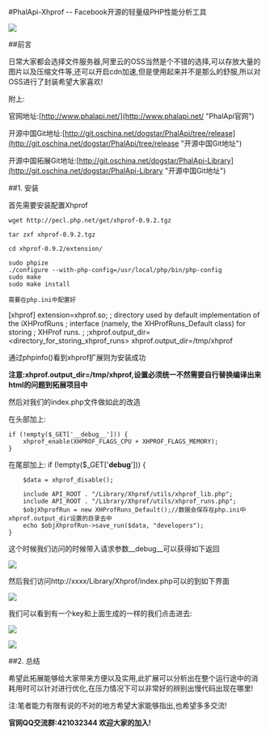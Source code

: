 #PhalApi-Xhprof -- Facebook开源的轻量级PHP性能分析工具

![](http://webtools.qiniudn.com/master-LOGO-20150410_50.jpg)

##前言

日常大家都会选择文件服务器,阿里云的OSS当然是个不错的选择,可以存放大量的图片以及压缩文件等,还可以开启cdn加速,但是使用起来并不是那么的舒服,所以对OSS进行了封装希望大家喜欢!

附上:

官网地址:[http://www.phalapi.net/](http://www.phalapi.net/ "PhalApi官网")

开源中国Git地址:[http://git.oschina.net/dogstar/PhalApi/tree/release](http://git.oschina.net/dogstar/PhalApi/tree/release "开源中国Git地址")

开源中国拓展Git地址:[http://git.oschina.net/dogstar/PhalApi-Library](http://git.oschina.net/dogstar/PhalApi-Library "开源中国Git地址")


##1. 安装

首先需要安装配置Xhprof

    wget http://pecl.php.net/get/xhprof-0.9.2.tgz
    
    tar zxf xhprof-0.9.2.tgz
    
    cd xhprof-0.9.2/extension/
    
    sudo phpize
    ./configure --with-php-config=/usr/local/php/bin/php-config
    sudo make
    sudo make install
    
    需要在php.ini中配置好
    
[xhprof]
    extension=xhprof.so;
    ; directory used by default implementation of the iXHProfRuns
    ; interface (namely, the XHProfRuns_Default class) for storing
    ; XHProf runs.
    ;
    ;xhprof.output_dir=<directory_for_storing_xhprof_runs>
    xhprof.output_dir=/tmp/xhprof
    
通过phpinfo()看到xhprof扩展则为安装成功
    
**注意:xhprof.output_dir=/tmp/xhprof,设置必须统一不然需要自行替换编译出来html的问题到拓展项目中**

然后对我们的index.php文件做如此的改造
    
在头部加上:

    if (!empty($_GET['__debug__'])) {
        xhprof_enable(XHPROF_FLAGS_CPU + XHPROF_FLAGS_MEMORY);
    }
    
    
在尾部加上:
    if (!empty($_GET['__debug__'])) {
    
        $data = xhprof_disable();
    
        include API_ROOT . "/Library/Xhprof/utils/xhprof_lib.php";
        include API_ROOT . "/Library/Xhprof/utils/xhprof_runs.php";
        $objXhprofRun = new XHProfRuns_Default();//数据会保存在php.ini中xhprof.output_dir设置的目录去中
        echo $objXhprofRun->save_run($data, "developers");
    }
    
这个时候我们访问的时候带入请求参数__debug__可以获得如下返回

![](http://i.imgur.com/r0h7YTu.png)

然后我们访问http://xxxx/Library/Xhprof/index.php可以的到如下界面

![](http://i.imgur.com/a48fUSz.png)

我们可以看到有一个key和上面生成的一样的我们点击进去:

![](http://i.imgur.com/VMseHtJ.png)

![](http://i.imgur.com/xj27xFI.png)

##2. 总结

希望此拓展能够给大家带来方便以及实用,此扩展可以分析出在整个运行途中的消耗用时可以针对进行优化,在压力情况下可以非常好的辨别出慢代码出现在哪里!

注:笔者能力有限有说的不对的地方希望大家能够指出,也希望多多交流!

**官网QQ交流群:421032344  欢迎大家的加入!**